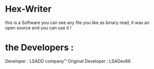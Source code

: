 # Hex-Writer
this is a Software you can see any file you like as binary read, it was an open source and you can use it !

# the Developers : 
Developer : LSADD company™
Original Developer : LSADev66
